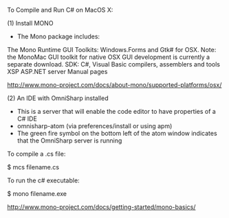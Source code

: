 To Compile and Run C# on MacOS X:

(1) Install MONO

- The Mono package includes:

The Mono Runtime
GUI Toolkits: Windows.Forms and Gtk# for OSX.
Note: the MonoMac GUI toolkit for native OSX GUI development is currently a separate download.
SDK: C#, Visual Basic compilers, assemblers and tools
XSP ASP.NET server
Manual pages

http://www.mono-project.com/docs/about-mono/supported-platforms/osx/

(2) An IDE with OmniSharp installed

- This is a server that will enable the code editor to have properties of a C# IDE
- omnisharp-atom (via preferences/install or using apm)
- The green fire symbol on the bottom left of the atom window indicates that the OmniSharp server is running

To compile a .cs file:

$ mcs filename.cs

To run the c# executable:

$ mono filename.exe

http://www.mono-project.com/docs/getting-started/mono-basics/
